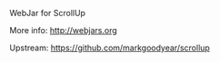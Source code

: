 WebJar for ScrollUp

More info: http://webjars.org

Upstream: https://github.com/markgoodyear/scrollup
